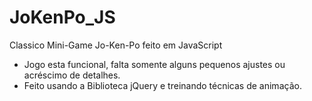 # JoKenPo_JS
Classico Mini-Game Jo-Ken-Po feito em JavaScript

- Jogo esta funcional, falta somente alguns pequenos ajustes ou acréscimo de detalhes. 
- Feito usando a Biblioteca jQuery e treinando técnicas de animação.
